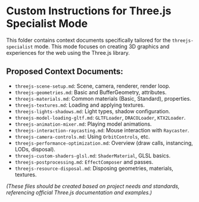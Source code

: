 # Custom Instructions for Three.js Specialist Mode

This folder contains context documents specifically tailored for the `threejs-specialist` mode. This mode focuses on creating 3D graphics and experiences for the web using the Three.js library.

## Proposed Context Documents:

*   `threejs-scene-setup.md`: Scene, camera, renderer, render loop.
*   `threejs-geometries.md`: Basic and BufferGeometry, attributes.
*   `threejs-materials.md`: Common materials (Basic, Standard), properties.
*   `threejs-textures.md`: Loading and applying textures.
*   `threejs-lights-shadows.md`: Light types, shadow configuration.
*   `threejs-model-loading-gltf.md`: `GLTFLoader`, `DRACOLoader`, `KTX2Loader`.
*   `threejs-animation-mixer.md`: Playing model animations.
*   `threejs-interaction-raycasting.md`: Mouse interaction with `Raycaster`.
*   `threejs-camera-controls.md`: Using `OrbitControls`, etc.
*   `threejs-performance-optimization.md`: Overview (draw calls, instancing, LODs, disposal).
*   `threejs-custom-shaders-glsl.md`: `ShaderMaterial`, GLSL basics.
*   `threejs-postprocessing.md`: `EffectComposer` and passes.
*   `threejs-resource-disposal.md`: Disposing geometries, materials, textures.

*(These files should be created based on project needs and standards, referencing official Three.js documentation and examples.)*
